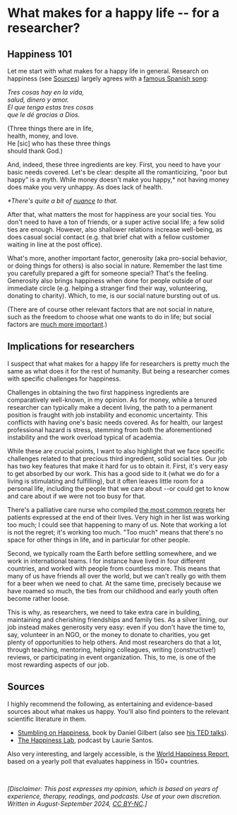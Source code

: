 # What makes for a happy life -- for a researcher?

## Happiness 101

Let me start with what makes for a happy life in general. Research on happiness (see [Sources](#sources))  largely agrees with a [famous Spanish song](https://www.youtube.com/watch?v=vB3jQ-j4yus):

_Tres cosas hay en la vida,<br>
salud, dinero y amor.<br>
El que tenga estas tres cosas<br>
que le dé gracias a Dios.<br>_

(Three things there are in life,<br>
health, money, and love.<br>
He [sic] who has these three things<br>
should thank God.)

And, indeed, these three ingredients are key. First, you need to have your basic needs covered. Let's be clear: despite all the romanticizing, "poor but happy" is a myth. While money doesn't make you happy,* not having money does make you very unhappy. As does lack of health.

_*There's quite a bit of [nuance](https://pdodds.w3.uvm.edu/files/papers/others/2011/dunn2011b.pdf) to that._

After that, what matters the most for happiness are your social ties. You don't need to have a ton of friends, or a super active social life; a few solid ties are enough. However, also shallower relations increase well-being, as does casual social contact (e.g. that brief chat with a fellow customer waiting in line at the post office).

What's more, another important factor, generosity (aka pro-social behavior, or doing things for others) is also social in nature. Remember the last time you carefully prepared a gift for someone special? That's the feeling. Generosity also brings happiness when done for people outside of our immediate circle (e.g. helping a stranger find their way, volunteering, donating to charity). Which, to me, is our social nature bursting out of us.

(There are of course other relevant factors that are not social in nature, such as the freedom to choose what one wants to do in life; but social factors are [much more important](https://worldhappiness.report/).)

## Implications for researchers

I suspect that what makes for a happy life for researchers is pretty much the same as what does it for the rest of humanity. But being a researcher comes with specific challenges for happiness.

Challenges in obtaining the two first happiness ingredients are comparatively well-known, in my opinion. As for money, while a tenured researcher can typically make a decent living, the path to a permanent position is fraught with job instability and economic uncertainty. This conflicts with having one's basic needs covered. As for health, our largest professional hazard is stress, stemming from both the aforementioned instability and the work overload typical of academia.

While these are crucial points, I want to also highlight that we face specific challenges related to that precious third ingredient, solid social ties. Our job has two key features that make it hard for us to obtain it. First, it's very easy to get absorbed by our work. This has a good side to it (what we do for a living is stimulating and fulfilling), but it often leaves little room for a personal life, including the people that we care about --or could get to know and care about if we were not too busy for that.

There's a palliative care nurse who compiled [the most common regrets](https://www.theguardian.com/lifeandstyle/2012/feb/01/top-five-regrets-of-the-dying) her patients expressed at the end of their lives. Very high in her list was working too much; I could see that happening to many of us. Note that working a lot is not the regret; it's working too much. "Too much" means that there's no space for other things in life, and in particular for other people. 

Second, we typically roam the Earth before settling somewhere, and we work in international teams. I for instance have lived in four different countries, and worked with people from countless more. This means that many of us have friends all over the world, but we can't really go with them for a beer when we need to chat. At the same time, precisely because we have roamed so much, the ties from our childhood and early youth often become rather loose.

This is why, as researchers, we need to take extra care in building, maintaining and cherishing friendships and family ties. As a silver lining, our job instead makes generosity very easy: even if you don't have the time to, say, volunteer in an NGO, or the money to donate to charities, you get plenty of opportunities to help others. And most researchers do that a lot, through teaching, mentoring, helping colleagues, writing (constructive!) reviews, or participating in event organization. This, to me, is one of the most rewarding aspects of our job.

## Sources
 I highly recommend the following, as entertaining and evidence-based sources about what makes us happy. You'll also find pointers to the relevant scientific literature in them.

- [Stumbling on Happiness](), book by Daniel Gilbert (also see [his TED talks](https://www.ted.com/speakers/dan_gilbert)).
- [The Happiness Lab](https://www.drlauriesantos.com/happiness-lab-podcast), podcast by Laurie Santos.

Also very interesting, and largely accessible, is the [World Happiness Report](https://worldhappiness.report/), based on a yearly poll that evaluates happiness in 150+ countries.

&nbsp;

_[Disclaimer: This post expresses my opinion, which is based on years of experience, therapy, readings, and podcasts. Use at your own discretion. Written in August-September 2024, [CC BY-NC](https://creativecommons.org/licenses/by-nc/4.0/).]_
